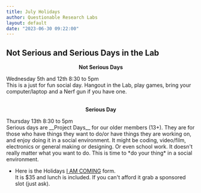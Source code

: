 ```yaml
---
title: July Holidays
author: Questionable Research Labs
layout: default
date: "2023-06-30 09:22:00"
---
```


## Not Serious and Serious Days in the Lab ##

<p align="center"><b>Not Serious Days</b></p>
Wednesday 5th and 12th  8:30 to 5pm<br> 
This is a just for fun social day. Hangout in the Lab, play games, bring your computer/laptop and a Nerf gun if you have one.<br><br>

<p align="center"><b>Serious Day</b></p>
Thursday 13th 8:30 to 5pm<br> 
Serious days are __Project Days__ for our older members (13+). They are for those who have things they want to do/or have things they are working on, and enjoy doing it in a social environment. It might be coding, video/film, electronics or general making or designing. Or even school work. It doesn't really matter what you want to do. This is time to *do your thing* in a social environment.

- Here is the Holidays [I AM COMING](https://forms.gle/VzKMKKqJveAXNxN88) form.<br> 
It is $35 and lunch is included. If you can't afford it grab a sponsored slot (just ask).

